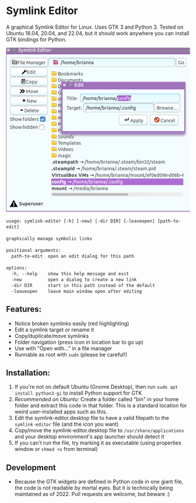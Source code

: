 # Symlink Editor

A graphical Symlink Editor for Linux. Uses GTK 3 and Python 3. Tested on Ubuntu 18.04, 20.04, and 22.04, but it should work anywhere you can install GTK bindings for Python.


![Screenshot](/screenshot.png?raw=true)

```
usage: symlink-editor [-h] [-new] [-dir DIR] [-leaveopen] [path-to-edit]

graphically manage symbolic links

positional arguments:
  path-to-edit  open an edit dialog for this path

options:
  -h, --help    show this help message and exit
  -new          open a dialog to create a new link
  -dir DIR      start in this path instead of the default
  -leaveopen    leave main window open after editing
```


## Features:

- Notice broken symlinks easily (red highlighting)
- Edit a symlink target or rename it
- Copy/duplicate/move symlinks
- Folder navigation (press icon in location bar to go up)
- Use with "Open with..." in a file manager
- Runnable as root with `sudo` (please be careful!)


## Installation:
1. If you're not on default Ubuntu (Gnome Desktop), then run `sudo apt install python3-gi` to install Python support for GTK
1. *Recommended on Ubuntu:* Create a folder called "bin" in your home folder and extract this code in that folder. This is a standard location for weird user-installed apps such as this.
1. Edit the symlink-editor.desktop file to have a valid filepath to the `symlink-editor` file (and the icon you want)
1. Copy/move the symlink-editor.desktop file to `/usr/share/applications` and your desktop environment's app launcher should detect it
1. If you can't run the file, try marking it as executable (using properties window or `chmod +x` from terminal)


## Development
* Because the GTK widgets are defined in Python code in one giant file, the code is not readable by mortal eyes. But it *is* technically being maintained as of 2022. Pull requests are welcome, but beware :)
